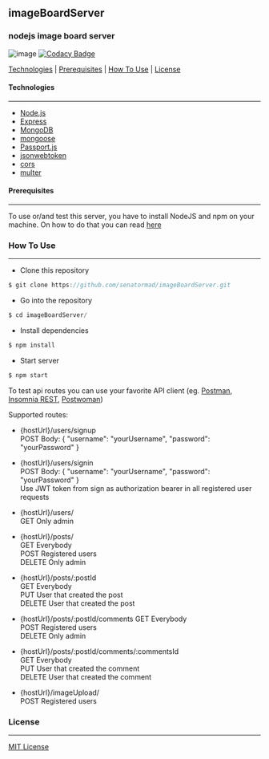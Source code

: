 ## imageBoardServer
### nodejs image board server

![image](https://user-images.githubusercontent.com/19698444/72934891-b6bbb400-3d64-11ea-893e-6b9b4311ccc0.png) [![Codacy Badge](https://api.codacy.com/project/badge/Grade/e8400b46cec74afca9bc38cc38dfae9e)](https://app.codacy.com/manual/senator.mad/imageBoardServer?utm_source=github.com&utm_medium=referral&utm_content=senatormad/imageBoardServer&utm_campaign=Badge_Grade_Dashboard)

[Technologies](#technologies) | [Prerequisites](#prerequisites) | [How To Use](#how-to-use) | [License](#license)

#### Technologies
___
*   [Node.js](https://nodejs.org/)
*   [Express](https://expressjs.com/)
*   [MongoDB](https://www.mongodb.com/)
*   [mongoose](https://mongoosejs.com/)
*   [Passport.js](http://www.passportjs.org/)
*   [jsonwebtoken](https://github.com/auth0/node-jsonwebtoken)
*   [cors](https://github.com/expressjs/cors)
*   [multer](https://github.com/expressjs/multer)

#### Prerequisites
___
To use or/and test this server, you have to install NodeJS and npm on your machine. On how to do that you can read [here](https://nodejs.org/en/download/package-manager/)

### How To Use
___

*   Clone this repository
```javascript
$ git clone https://github.com/senatormad/imageBoardServer.git
```
*   Go into the repository
```javascript
$ cd imageBoardServer/
```
*   Install dependencies
```javascript
$ npm install
```
*   Start server
```javascript
$ npm start
```

To test api routes you can use your favorite API client (eg. [Postman](https://www.getpostman.com/), [Insomnia REST](https://insomnia.rest/), [Postwoman](https://postwoman.io/))

Supported routes:

*   {hostUrl}/users/signup  
        POST Body: { "username": "yourUsername", "password": "yourPassword" }  
          

*   {hostUrl}/users/signin  
        POST Body: { "username": "yourUsername", "password": "yourPassword" }  
        Use JWT token from sign as authorization bearer in all registered user requests
          

*   {hostUrl}/users/  
        GET Only admin  
          

*   {hostUrl}/posts/  
        GET Everybody  
        POST Registered users  
        DELETE Only admin  
          

*   {hostUrl}/posts/:postId  
        GET Everybody  
        PUT User that created the post  
        DELETE User that created the post  
          

*   {hostUrl}/posts/:postId/comments
        GET Everybody  
        POST Registered users  
        DELETE Only admin  
          

*   {hostUrl}/posts/:postId/comments/:commentsId  
        GET Everybody  
        PUT User that created the comment  
        DELETE User that created the comment  


*   {hostUrl}/imageUpload/  
        POST Registered users

### License
___
[MIT License](https://github.com/senatormad/imageBoardServer/blob/master/LICENSE)